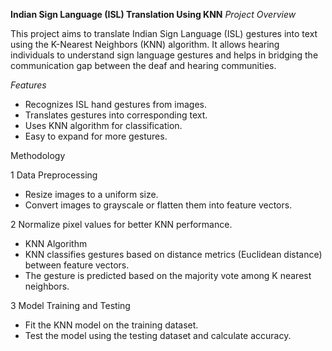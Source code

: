 **Indian Sign Language (ISL) Translation Using KNN**
_Project Overview_

This project aims to translate Indian Sign Language (ISL) gestures into text using the K-Nearest Neighbors (KNN) algorithm. It allows hearing individuals to understand sign language gestures and helps in bridging the communication gap between the deaf and hearing communities.

_Features_

- Recognizes ISL hand gestures from images.
- Translates gestures into corresponding text.
- Uses KNN algorithm for classification.
- Easy to expand for more gestures.

Methodology

1 Data Preprocessing

- Resize images to a uniform size.
- Convert images to grayscale or flatten them into feature vectors.

2 Normalize pixel values for better KNN performance.

- KNN Algorithm
- KNN classifies gestures based on distance metrics (Euclidean distance) between feature vectors.
- The gesture is predicted based on the majority vote among K nearest neighbors.

3 Model Training and Testing

- Fit the KNN model on the training dataset.
- Test the model using the testing dataset and calculate accuracy.
